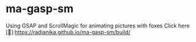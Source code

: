 # ma-gasp-sm
Using GSAP and ScrollMagic for animating pictures with foxes
Click  here [:paw_prints:]:https://radianika.github.io/ma-gasp-sm/build/
